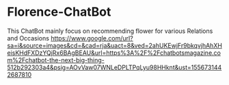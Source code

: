 # Florence-ChatBot
This ChatBot mainly focus on recommending flower for various Relations and Occasions 
https://www.google.com/url?sa=i&source=images&cd=&cad=rja&uact=8&ved=2ahUKEwjFr9bkqvjhAhXHeisKHdFXDzYQjRx6BAgBEAU&url=https%3A%2F%2Fchatbotsmagazine.com%2Fchatbot-the-next-big-thing-512b292303a4&psig=AOvVaw07WNLeDPLTPqLyu98HHknt&ust=1556731442687810
